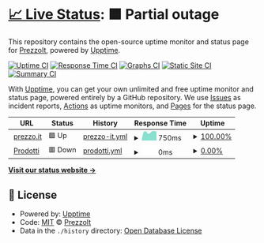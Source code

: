 # [📈 Live Status](https://PrezzoIt.github.io/status): <!--live status--> **🟧 Partial outage**

This repository contains the open-source uptime monitor and status page for [PrezzoIt](https://PrezzoIt.github.io/status), powered by [Upptime](https://github.com/upptime/upptime).

[![Uptime CI](https://github.com/koj-co/upptime/workflows/Uptime%20CI/badge.svg)](https://github.com/koj-co/upptime/actions?query=workflow%3A%22Uptime+CI%22)
[![Response Time CI](https://github.com/koj-co/upptime/workflows/Response%20Time%20CI/badge.svg)](https://github.com/koj-co/upptime/actions?query=workflow%3A%22Response+Time+CI%22)
[![Graphs CI](https://github.com/koj-co/upptime/workflows/Graphs%20CI/badge.svg)](https://github.com/koj-co/upptime/actions?query=workflow%3A%22Graphs+CI%22)
[![Static Site CI](https://github.com/koj-co/upptime/workflows/Static%20Site%20CI/badge.svg)](https://github.com/koj-co/upptime/actions?query=workflow%3A%22Static+Site+CI%22)
[![Summary CI](https://github.com/koj-co/upptime/workflows/Summary%20CI/badge.svg)](https://github.com/koj-co/upptime/actions?query=workflow%3A%22Summary+CI%22)

With [Upptime](https://upptime.js.org), you can get your own unlimited and free uptime monitor and status page, powered entirely by a GitHub repository. We use [Issues](https://github.com/PrezzoIt/status/issues) as incident reports, [Actions](https://github.com/PrezzoIt/status/actions) as uptime monitors, and [Pages](https://PrezzoIt.github.io/status) for the status page.

<!--start: status pages-->
<!-- This summary is generated by Upptime (https://github.com/upptime/upptime) -->
<!-- Do not edit this manually, your changes will be overwritten -->
<!-- prettier-ignore -->
| URL | Status | History | Response Time | Uptime |
| --- | ------ | ------- | ------------- | ------ |
| <img alt="" src="https://icons.duckduckgo.com/ip3/prezzo.it.ico" height="13"> [prezzo.it](https://prezzo.it/) | 🟩 Up | [prezzo-it.yml](https://github.com/PrezzoIt/status/commits/HEAD/history/prezzo-it.yml) | <details><summary><img alt="Response time graph" src="./graphs/prezzo-it/response-time-week.png" height="20"> 750ms</summary><br><a href="https://prezzoit.github.io/status/history/prezzo-it"><img alt="Response time 2072" src="https://img.shields.io/endpoint?url=https%3A%2F%2Fraw.githubusercontent.com%2FPrezzoIt%2Fstatus%2FHEAD%2Fapi%2Fprezzo-it%2Fresponse-time.json"></a><br><a href="https://prezzoit.github.io/status/history/prezzo-it"><img alt="24-hour response time 659" src="https://img.shields.io/endpoint?url=https%3A%2F%2Fraw.githubusercontent.com%2FPrezzoIt%2Fstatus%2FHEAD%2Fapi%2Fprezzo-it%2Fresponse-time-day.json"></a><br><a href="https://prezzoit.github.io/status/history/prezzo-it"><img alt="7-day response time 750" src="https://img.shields.io/endpoint?url=https%3A%2F%2Fraw.githubusercontent.com%2FPrezzoIt%2Fstatus%2FHEAD%2Fapi%2Fprezzo-it%2Fresponse-time-week.json"></a><br><a href="https://prezzoit.github.io/status/history/prezzo-it"><img alt="30-day response time 780" src="https://img.shields.io/endpoint?url=https%3A%2F%2Fraw.githubusercontent.com%2FPrezzoIt%2Fstatus%2FHEAD%2Fapi%2Fprezzo-it%2Fresponse-time-month.json"></a><br><a href="https://prezzoit.github.io/status/history/prezzo-it"><img alt="1-year response time 2027" src="https://img.shields.io/endpoint?url=https%3A%2F%2Fraw.githubusercontent.com%2FPrezzoIt%2Fstatus%2FHEAD%2Fapi%2Fprezzo-it%2Fresponse-time-year.json"></a></details> | <details><summary><a href="https://prezzoit.github.io/status/history/prezzo-it">100.00%</a></summary><a href="https://prezzoit.github.io/status/history/prezzo-it"><img alt="All-time uptime 99.57%" src="https://img.shields.io/endpoint?url=https%3A%2F%2Fraw.githubusercontent.com%2FPrezzoIt%2Fstatus%2FHEAD%2Fapi%2Fprezzo-it%2Fuptime.json"></a><br><a href="https://prezzoit.github.io/status/history/prezzo-it"><img alt="24-hour uptime 100.00%" src="https://img.shields.io/endpoint?url=https%3A%2F%2Fraw.githubusercontent.com%2FPrezzoIt%2Fstatus%2FHEAD%2Fapi%2Fprezzo-it%2Fuptime-day.json"></a><br><a href="https://prezzoit.github.io/status/history/prezzo-it"><img alt="7-day uptime 100.00%" src="https://img.shields.io/endpoint?url=https%3A%2F%2Fraw.githubusercontent.com%2FPrezzoIt%2Fstatus%2FHEAD%2Fapi%2Fprezzo-it%2Fuptime-week.json"></a><br><a href="https://prezzoit.github.io/status/history/prezzo-it"><img alt="30-day uptime 100.00%" src="https://img.shields.io/endpoint?url=https%3A%2F%2Fraw.githubusercontent.com%2FPrezzoIt%2Fstatus%2FHEAD%2Fapi%2Fprezzo-it%2Fuptime-month.json"></a><br><a href="https://prezzoit.github.io/status/history/prezzo-it"><img alt="1-year uptime 99.27%" src="https://img.shields.io/endpoint?url=https%3A%2F%2Fraw.githubusercontent.com%2FPrezzoIt%2Fstatus%2FHEAD%2Fapi%2Fprezzo-it%2Fuptime-year.json"></a></details>
| <img alt="" src="https://icons.duckduckgo.com/ip3/prodotti.prezzo.it.ico" height="13"> [Prodotti](https://prodotti.prezzo.it/) | 🟥 Down | [prodotti.yml](https://github.com/PrezzoIt/status/commits/HEAD/history/prodotti.yml) | <details><summary><img alt="Response time graph" src="./graphs/prodotti/response-time-week.png" height="20"> 0ms</summary><br><a href="https://prezzoit.github.io/status/history/prodotti"><img alt="Response time 1564" src="https://img.shields.io/endpoint?url=https%3A%2F%2Fraw.githubusercontent.com%2FPrezzoIt%2Fstatus%2FHEAD%2Fapi%2Fprodotti%2Fresponse-time.json"></a><br><a href="https://prezzoit.github.io/status/history/prodotti"><img alt="24-hour response time 0" src="https://img.shields.io/endpoint?url=https%3A%2F%2Fraw.githubusercontent.com%2FPrezzoIt%2Fstatus%2FHEAD%2Fapi%2Fprodotti%2Fresponse-time-day.json"></a><br><a href="https://prezzoit.github.io/status/history/prodotti"><img alt="7-day response time 0" src="https://img.shields.io/endpoint?url=https%3A%2F%2Fraw.githubusercontent.com%2FPrezzoIt%2Fstatus%2FHEAD%2Fapi%2Fprodotti%2Fresponse-time-week.json"></a><br><a href="https://prezzoit.github.io/status/history/prodotti"><img alt="30-day response time 0" src="https://img.shields.io/endpoint?url=https%3A%2F%2Fraw.githubusercontent.com%2FPrezzoIt%2Fstatus%2FHEAD%2Fapi%2Fprodotti%2Fresponse-time-month.json"></a><br><a href="https://prezzoit.github.io/status/history/prodotti"><img alt="1-year response time 1619" src="https://img.shields.io/endpoint?url=https%3A%2F%2Fraw.githubusercontent.com%2FPrezzoIt%2Fstatus%2FHEAD%2Fapi%2Fprodotti%2Fresponse-time-year.json"></a></details> | <details><summary><a href="https://prezzoit.github.io/status/history/prodotti">0.00%</a></summary><a href="https://prezzoit.github.io/status/history/prodotti"><img alt="All-time uptime 89.83%" src="https://img.shields.io/endpoint?url=https%3A%2F%2Fraw.githubusercontent.com%2FPrezzoIt%2Fstatus%2FHEAD%2Fapi%2Fprodotti%2Fuptime.json"></a><br><a href="https://prezzoit.github.io/status/history/prodotti"><img alt="24-hour uptime 0.00%" src="https://img.shields.io/endpoint?url=https%3A%2F%2Fraw.githubusercontent.com%2FPrezzoIt%2Fstatus%2FHEAD%2Fapi%2Fprodotti%2Fuptime-day.json"></a><br><a href="https://prezzoit.github.io/status/history/prodotti"><img alt="7-day uptime 0.00%" src="https://img.shields.io/endpoint?url=https%3A%2F%2Fraw.githubusercontent.com%2FPrezzoIt%2Fstatus%2FHEAD%2Fapi%2Fprodotti%2Fuptime-week.json"></a><br><a href="https://prezzoit.github.io/status/history/prodotti"><img alt="30-day uptime 7.96%" src="https://img.shields.io/endpoint?url=https%3A%2F%2Fraw.githubusercontent.com%2FPrezzoIt%2Fstatus%2FHEAD%2Fapi%2Fprodotti%2Fuptime-month.json"></a><br><a href="https://prezzoit.github.io/status/history/prodotti"><img alt="1-year uptime 78.12%" src="https://img.shields.io/endpoint?url=https%3A%2F%2Fraw.githubusercontent.com%2FPrezzoIt%2Fstatus%2FHEAD%2Fapi%2Fprodotti%2Fuptime-year.json"></a></details>

<!--end: status pages-->

[**Visit our status website →**](https://PrezzoIt.github.io/status)

## 📄 License

- Powered by: [Upptime](https://github.com/upptime/upptime)
- Code: [MIT](./LICENSE) © [PrezzoIt](https://PrezzoIt.github.io/status)
- Data in the `./history` directory: [Open Database License](https://opendatacommons.org/licenses/odbl/1-0/)
